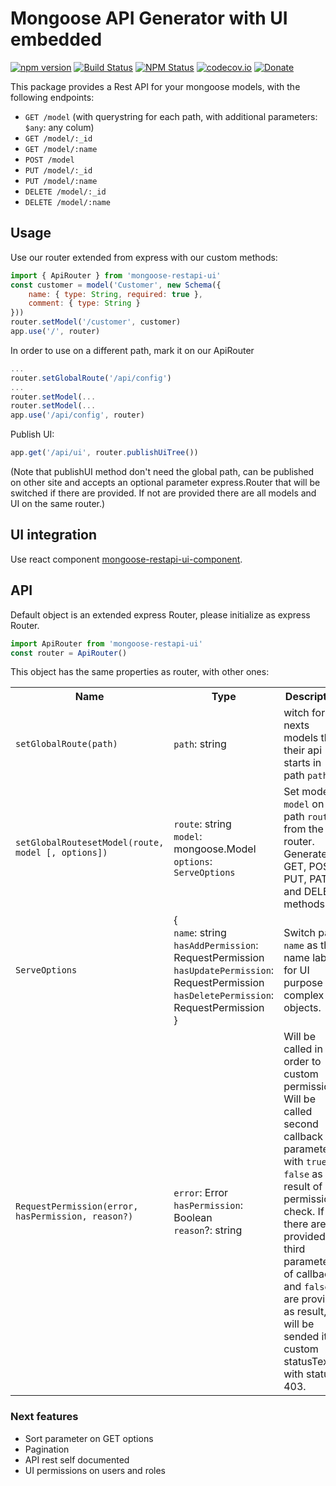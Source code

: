 # Mongoose API Generator with UI embedded

[![npm version](https://img.shields.io/npm/v/mongoose-restapi-ui.svg?style=flat-square)](https://www.npmjs.com/package/mongoose-restapi-ui) [![Build Status](https://circleci.com/gh/hector7/mongoose-restapi-ui.svg?style=svg)](https://circleci.com/gh/hector7/mongoose-restapi-ui) [![NPM Status](http://img.shields.io/npm/dm/mongoose-restapi-ui.svg?style=flat-square)](https://www.npmjs.org/package/mongoose-restapi-ui) [![codecov.io](https://codecov.io/github/hector7/mongoose-restapi-ui/coverage.svg?branch=master)](https://codecov.io/github/hector7/mongoose-restapi-ui?branch=master) [![Donate](https://img.shields.io/badge/donate-paypal-blue.svg?style=flat-square)](https://paypal.me/hrg0) 

This package provides a Rest API for your mongoose models, with the following endpoints:

  - `GET /model` (with querystring for each path, with additional parameters: `$any`: any colum)
  - `GET /model/:_id`
  - `GET /model/:name` 
  - `POST /model`
  - `PUT /model/:_id`
  - `PUT /model/:name`
  - `DELETE /model/:_id`
  - `DELETE /model/:name`

## Usage
Use our router extended from express with our custom methods:
```js
import { ApiRouter } from 'mongoose-restapi-ui'
const customer = model('Customer', new Schema({
    name: { type: String, required: true },
    comment: { type: String }
}))
router.setModel('/customer', customer)
app.use('/', router)
```
In order to use on a different path, mark it on our ApiRouter
```js
...
router.setGlobalRoute('/api/config')
...
router.setModel(...
router.setModel(...
app.use('/api/config', router)
```
Publish UI:
```js
app.get('/api/ui', router.publishUiTree())
```

(Note that publishUI method don't need the global path, can be published on other site and accepts an optional parameter express.Router that will be switched if there are provided. If not are provided there are all models and UI on the same router.)




## UI integration
Use react component [mongoose-restapi-ui-component](https://www.npmjs.com/package/mongoose-restapi-ui-component).


## API
Default object is an extended express Router, please initialize as express Router.
```js
import ApiRouter from 'mongoose-restapi-ui'
const router = ApiRouter()
```

This object has the same properties as router, with other ones:
<table>
  <tr>
    <th>Name</th>
    <th>Type</th>
    <th>Description</th>
  </tr>
  <tr>
    <td><code>setGlobalRoute(path)</code></td>
    <td><code>path</code>: string</td>
    <td>witch for nexts models that their api starts in path <code>path</code>.</td>
  </tr>
  <tr>
    <td><code>setGlobalRoutesetModel(route, model [, options])</code></td>
    <td><code>route</code>: string<br/><code>model</code>: mongoose.Model<br/><code>options</code>: <code>ServeOptions</code></td>
    <td>Set model <code>model</code> on path <code>route</code> from the router. Generates GET, POST, PUT, PATCH and DELETE methods.</td>
  </tr>
  <tr>
    <td><code>ServeOptions</code></td>
    <td>{<br/><code>name</code>: string<br/><code>hasAddPermission</code>: RequestPermission<br/><code>hasUpdatePermission</code>: RequestPermission<br/><code>hasDeletePermission</code>: RequestPermission<br/>}</td>
    <td>Switch path <code>name</code> as the name label for UI purpose as complex objects.</td>
  </tr>
  <tr>
    <td><code>RequestPermission(error, hasPermission, reason?)</code></td>
    <td><code>error</code>: Error<br/><code>hasPermission</code>: Boolean<br/><code>reason</code>?: string</td>
    <td>Will be called in order to custom permissions.
    Will be called second callback parameter with <code>true</code> or <code>false</code> as result of permission check.
    If there are provided the third parameter of callback and <code>false</code> are provided as result, will be sended it as custom statusText with status 403.</td>
  </tr>
</table>
    

### Next features
- Sort parameter on GET options
- Pagination
- API rest self documented
- UI permissions on users and roles